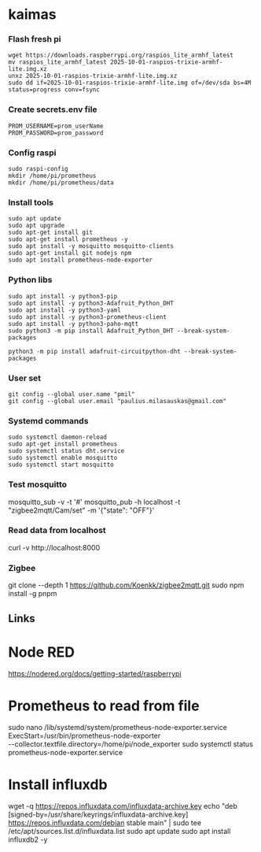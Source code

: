 # kaimas

### Flash fresh pi
```
wget https://downloads.raspberrypi.org/raspios_lite_armhf_latest
mv raspios_lite_armhf_latest 2025-10-01-raspios-trixie-armhf-lite.img.xz
unxz 2025-10-01-raspios-trixie-armhf-lite.img.xz
sudo dd if=2025-10-01-raspios-trixie-armhf-lite.img of=/dev/sda bs=4M status=progress conv=fsync
```

### Create secrets.env file
```
PROM_USERNAME=prom_userName
PROM_PASSWORD=prom_password
```

### Config raspi
```
sudo raspi-config
mkdir /home/pi/prometheus
mkdir /home/pi/prometheus/data

```

### Install tools
```
sudo apt update
sudo apt upgrade
sudo apt-get install git
sudo apt-get install prometheus -y
sudo apt install -y mosquitto mosquitto-clients
sudo apt-get install git nodejs npm
sudo apt install prometheus-node-exporter
```

### Python libs
```
sudo apt install -y python3-pip
sudo apt install -y python3-Adafruit_Python_DHT
sudo apt install -y python3-yaml
sudo apt install -y python3-prometheus-client
sudo apt install -y python3-paho-mqtt
sudo python3 -m pip install Adafruit_Python_DHT --break-system-packages

python3 -m pip install adafruit-circuitpython-dht --break-system-packages
```

### User set
```
git config --global user.name "pmil"
git config --global user.email "paulius.milasauskas@gmail.com"
```

### Systemd commands
```
sudo systemctl daemon-reload
sudo apt-get install prometheus
sudo systemctl status dht.service
sudo systemctl enable mosquitto
sudo systemctl start mosquitto
```

### Test mosquitto
mosquitto_sub -v -t '#'
mosquitto_pub -h localhost -t "zigbee2mqtt/Cam/set" -m '{"state": "OFF"}'

### Read data from localhost
curl -v http://localhost:8000

### Zigbee
git clone --depth 1 https://github.com/Koenkk/zigbee2mqtt.git
sudo npm install -g pnpm


## Links
# Node RED
https://nodered.org/docs/getting-started/raspberrypi




# Prometheus to read from file
sudo nano /lib/systemd/system/prometheus-node-exporter.service
ExecStart=/usr/bin/prometheus-node-exporter \
  --collector.textfile.directory=/home/pi/node_exporter
sudo systemctl status prometheus-node-exporter.service


# Install influxdb
wget -q https://repos.influxdata.com/influxdata-archive.key
echo "deb [signed-by=/usr/share/keyrings/influxdata-archive.key] https://repos.influxdata.com/debian stable main" | sudo tee /etc/apt/sources.list.d/influxdata.list
sudo apt update
sudo apt install influxdb2 -y
